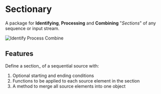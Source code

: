 # Sectionary

A package for **Identifying**, **Processing** and **Combining** "*Sections*" of
any sequence or input stream.

![Identify Process Combine](/docs/source/_static/Identify%20Process%20Combine.png)

## Features

Define a section_ of a sequential source with:

1. Optional starting and ending conditions
2. Functions to be applied to each source element in the section
3. A method to merge all source elements into one object
